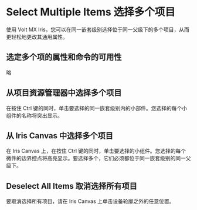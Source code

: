 # Select Multiple Items 选择多个项目
使用 Volt MX Iris，您可以在同一嵌套级别选择位于同一父级下的多个项目，从而更轻松地更改其通用属性。

## 选定多个项的属性和命令的可用性
略

## 从项目资源管理器中选择多个项目
在按住 Ctrl 键的同时，单击要选择的同一嵌套级别内的小部件。您选择的每个小组件的名称将突出显示。

## 从 Iris Canvas 中选择多个项目
在 Iris Canvas 上，在按住 Ctrl 键的同时，单击要选择的小组件。您选择的每个微件的边界控点将高亮显示。要选择多个，它们必须都位于同一嵌套级别的同一父级下。

## Deselect All Items 取消选择所有项目
要取消选择所有项目，请在 Iris Canvas 上单击设备轮廓之外的任意位置。